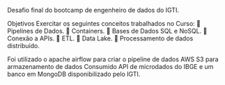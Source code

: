 Desafio final do bootcamp de engenheiro de dados do IGTI.

Objetivos
Exercitar os seguintes conceitos trabalhados no Curso:
 Pipelines de Dados.
 Containers.
 Bases de Dados SQL e NoSQL.
 Conexão a APIs.
 ETL.
 Data Lake.
 Processamento de dados distribuído.

Foi utilizado o apache airflow para criar o pipeline de dados
AWS S3 para armazenamento de dados
Consumido API de microdados do IBGE e um banco em MongoDB disponibilizado pelo IGTI.